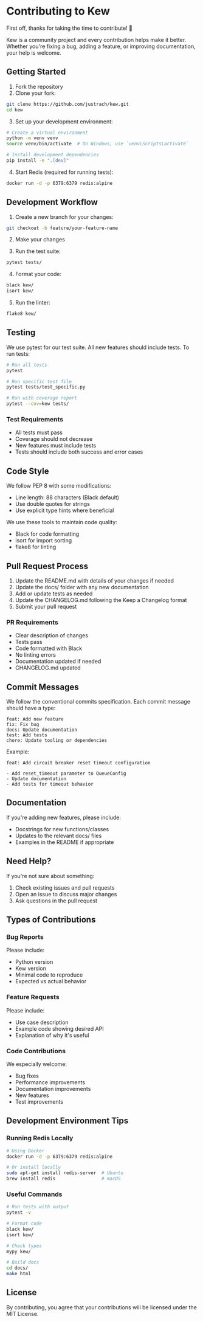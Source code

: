 # Contributing to Kew

First off, thanks for taking the time to contribute! 🎉 

Kew is a community project and every contribution helps make it better. Whether you're fixing a bug, adding a feature, or improving documentation, your help is welcome.

## Getting Started

1. Fork the repository
2. Clone your fork:
```bash
git clone https://github.com/justrach/kew.git
cd kew
```

3. Set up your development environment:
```bash
# Create a virtual environment
python -m venv venv
source venv/bin/activate  # On Windows, use `venv\Scripts\activate`

# Install development dependencies
pip install -e ".[dev]"
```

4. Start Redis (required for running tests):
```bash
docker run -d -p 6379:6379 redis:alpine
```

## Development Workflow

1. Create a new branch for your changes:
```bash
git checkout -b feature/your-feature-name
```

2. Make your changes

3. Run the test suite:
```bash
pytest tests/
```

4. Format your code:
```bash
black kew/
isort kew/
```

5. Run the linter:
```bash
flake8 kew/
```

## Testing

We use pytest for our test suite. All new features should include tests. To run tests:

```bash
# Run all tests
pytest

# Run specific test file
pytest tests/test_specific.py

# Run with coverage report
pytest --cov=kew tests/
```

### Test Requirements

- All tests must pass
- Coverage should not decrease
- New features must include tests
- Tests should include both success and error cases

## Code Style

We follow PEP 8 with some modifications:
- Line length: 88 characters (Black default)
- Use double quotes for strings
- Use explicit type hints where beneficial

We use these tools to maintain code quality:
- Black for code formatting
- isort for import sorting
- flake8 for linting

## Pull Request Process

1. Update the README.md with details of your changes if needed
2. Update the docs/ folder with any new documentation
3. Add or update tests as needed
4. Update the CHANGELOG.md following the Keep a Changelog format
5. Submit your pull request

### PR Requirements

- Clear description of changes
- Tests pass
- Code formatted with Black
- No linting errors
- Documentation updated if needed
- CHANGELOG.md updated

## Commit Messages

We follow the conventional commits specification. Each commit message should have a type:

```
feat: Add new feature
fix: Fix bug
docs: Update documentation
test: Add tests
chore: Update tooling or dependencies
```

Example:
```
feat: Add circuit breaker reset timeout configuration

- Add reset_timeout parameter to QueueConfig
- Update documentation
- Add tests for timeout behavior
```

## Documentation

If you're adding new features, please include:
- Docstrings for new functions/classes
- Updates to the relevant docs/ files
- Examples in the README if appropriate

## Need Help?

If you're not sure about something:
1. Check existing issues and pull requests
2. Open an issue to discuss major changes
3. Ask questions in the pull request

## Types of Contributions

### Bug Reports

Please include:
- Python version
- Kew version
- Minimal code to reproduce
- Expected vs actual behavior

### Feature Requests

Please include:
- Use case description
- Example code showing desired API
- Explanation of why it's useful

### Code Contributions

We especially welcome:
- Bug fixes
- Performance improvements
- Documentation improvements
- New features
- Test improvements

## Development Environment Tips

### Running Redis Locally
```bash
# Using Docker
docker run -d -p 6379:6379 redis:alpine

# Or install locally
sudo apt-get install redis-server  # Ubuntu
brew install redis                 # macOS
```

### Useful Commands
```bash
# Run tests with output
pytest -v

# Format code
black kew/
isort kew/

# Check types
mypy kew/

# Build docs
cd docs/
make html
```

## License

By contributing, you agree that your contributions will be licensed under the MIT License.